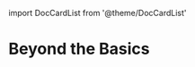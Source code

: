 import DocCardList from '@theme/DocCardList'

# Beyond the Basics
<!--
TODO:
This section will contain small guides that aim at helping the user transition from the Getting Started topis into the Intermediate guides.
The language should hint at the contents of the `Getting Started: Basics` section, but at the same time help the user transition into more intermediate/advanced topics.
-->

<DocCardList />
